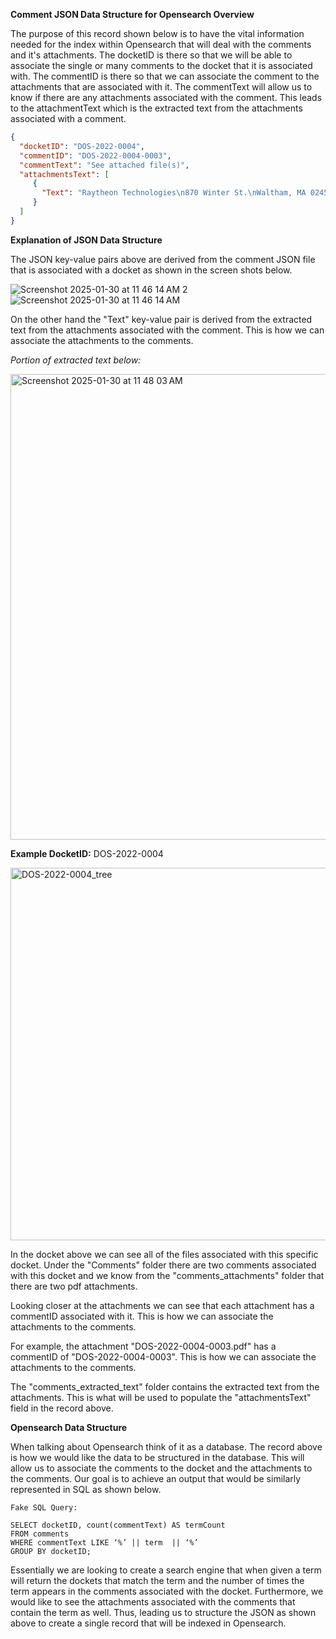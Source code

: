 **Comment JSON Data Structure for Opensearch Overview**

The purpose of this record shown below is to have the vital information needed for the index within Opensearch that will deal with the comments and it's attachments. The docketID is there so that we will be able to associate the single or many comments to the docket that it is associated with. The commentID is there so that we can associate the comment to the attachments that are associated with it. The commentText will allow us to know if there are any attachments associated with the comment. This leads to the attachmentText which is the extracted text from the attachments associated with a comment.

```json
{
  "docketID": "DOS-2022-0004",
  "commentID": "DOS-2022-0004-0003",
  "commentText": "See attached file(s)",
  "attachmentsText": [
     {
       "Text": "Raytheon Technologies\n870 Winter St.\nWaltham, MA 02451-1449..."
     }
  ]
}
```

**Explanation of JSON Data Structure**

The JSON key-value pairs above are derived from the comment JSON file that is associated with a docket as shown in the screen shots below. 

![Screenshot 2025-01-30 at 11 46 14 AM 2](https://github.com/user-attachments/assets/eef19aa1-47a5-407f-ab9b-c4ec9c6bd41d)
![Screenshot 2025-01-30 at 11 46 14 AM](https://github.com/user-attachments/assets/ff4bc8a9-9f28-47ae-892d-334d10dffeb7)


On the other hand the "Text" key-value pair is derived from the extracted text from the attachments associated with the comment. This is how we can associate the attachments to the comments. 

*Portion of extracted text below:*

<img width="745" alt="Screenshot 2025-01-30 at 11 48 03 AM" src="https://github.com/user-attachments/assets/68a97f42-842e-4418-9fcb-4d5085258a8f" />


**Example DocketID:** DOS-2022-0004

<img width="596" alt="DOS-2022-0004_tree" src="https://github.com/user-attachments/assets/52342a58-3a4c-45f3-a202-d51d412212d0" />



In the docket above we can see all of the files associated with this specific docket. Under the "Comments" folder there are two comments associated with this docket and we know from the "comments_attachments" folder that there are two pdf attachments.

Looking closer at the attachments we can see that each attachment has a commentID associated with it. This is how we can associate the attachments to the comments. 

For example, the attachment "DOS-2022-0004-0003.pdf" has a commentID of "DOS-2022-0004-0003". This is how we can associate the attachments to the comments. 

The "comments_extracted_text" folder contains the extracted text from the attachments. This is what will be used to populate the "attachmentsText" field in the record above.

**Opensearch Data Structure**

When talking about Opensearch think of it as a database. The record above is how we would like the data to be structured in the database. This will allow us to associate the comments to the docket and the attachments to the comments. Our goal is to achieve an output that would be similarly represented in SQL as shown below.

```
Fake SQL Query:

SELECT docketID, count(commentText) AS termCount
FROM comments 
WHERE commentText LIKE ‘%’ || term  || ‘%’ 
GROUP BY docketID;
```

Essentially we are looking to create a search engine that when given a term will return the dockets that match the term and the number of times the term appears in the comments associated with the docket. Furthermore, we would like to see the attachments associated with the comments that contain the term as well. Thus, leading us to structure the JSON as shown above to create a single record that will be indexed in Opensearch.



